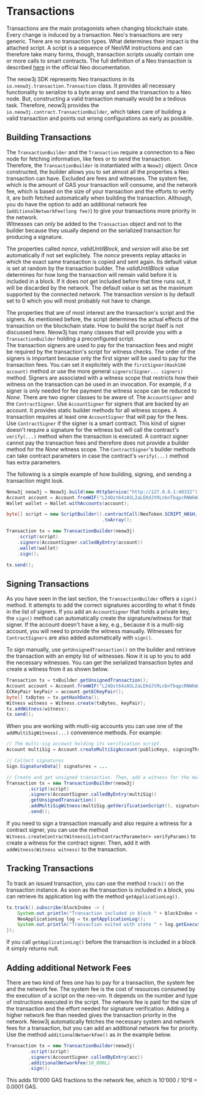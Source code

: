 # Transactions

Transactions are the main protagonists when changing blockchain state. Every change is induced by a transaction. Neo's
transactions are very generic. There are no transaction types. What determines their impact is the attached script. A
script is a sequence of NeoVM instructions and can therefore take many forms, though, transaction scripts usually
contain one or more calls to smart contracts. The full definition of a Neo transaction is described
[here](https://docs.neo.org/docs/en-us/basic/concept/transaction.html) in the official Neo documentation.

The neow3j SDK represents Neo transactions in its `io.neow3j.transaction.Transaction` class. It provides all necessary
functionality to serialize to a byte array and send the transaction to a Neo node. But, constructing a valid transaction
manually would be a tedious task. Therefore, neow3j provides the `io.neow3j.contract.TransactionBuilder`, which takes
care of building a valid transaction and points out wrong configurations as early as possible. 

## Building Transactions

The `TransactionBuilder` and the `Transaction` require a connection to a Neo node for fetching information, like fees
or to send the transaction. Therefore, the `TransactionBuilder` is instantiated with a `Neow3j` object.
Once constructed, the builder allows you to set almost all the properties a Neo transaction can have. 
Excluded are fees and witnesses. The system fee, which is the amount of GAS your transaction will consume, and the
network fee, which is based on the size of your transaction and the efforts to verify it, are both fetched automatically
when building the transaction. Although, you do have the option to add an additional network fee
(`additionalNetworkFee(long fee)`) to give your transactions more priority in the network.  
Witnesses can only be added to the `Transaction` object and not to the builder because they usually depend on the
serialized transaction for producing a signature.

The properties called *nonce*, *validUntilBlock*, and *version* will also be set automatically if not set explicitely.
The *nonce* prevents replay attacks in which the exact same transaction is copied and sent again. Its default value is
set at random by the transaction builder. The *validUntilBlock* value determines for how long the transaction will
remain valid before it is included in a block. If it does not get included before that time runs out, it will be
discarded by the network. The default value is set as the maximum supported by the connected network. The transaction
*version* is by default set to 0 which you will most probably not have to change.

The properties that are of most interest are the transaction's script and the signers. As mentioned before, the script
determines the actual effects of the transaction on the blockchain state. How to build the script itself is not
discussed here. Neow3j has many classes that will provide you with a `TransactionBuilder` holding a preconfigured
script.  
The transaction signers are used to pay for the transaction fees and might be required by the transaction's script for
witness checks. The order of the signers is important because only the first signer will be used to pay for the
transaction fees. You can set it explicitely with the `firstSigner(Hash160 account)` method or use the more general
`signers(Signer... signers)` method. Signers are associated with a witness scope that restricts how their witness on the
transaction can be used in an invocation. For example, if a signer is only needed for fee payment the witness scope can
be reduced to *None*. There are two signer classes to be aware of. The `AccountSigner` and the `ContractSigner`. Use
`AccountSigner` for signers that are backed by an account. It provides static builder methods for all witness scopes. 
A transaction requires at least one `AccountSigner` that will pay for the fees.  
Use `ContractSigner` if the signer is a smart contract. This kind of signer doesn't require a signature for the witness
but will call the contract's `verify(...)` method when the transaction is executed. A contract signer cannot pay the
transaction fees and therefore does not provide a builder method for the *None* witness scope. The `ContractSigner`'s
builder methods can take contract parameters in case the contract's `verify(...)` method has extra parameters.

The following is a simple example of how building, signing, and sending a transaction might look.

```java
Neow3j neow3j = Neow3j.build(new HttpService("http://127.0.0.1:40332"));
Account account = Account.fromWIF("L24Qst64zASL2aLEKdJtRLnbnTbqpcRNWkWJ3yhDh2CLUtLdwYK2");
Wallet wallet = Wallet.withAccounts(account);

byte[] script = new ScriptBuilder().contractCall(NeoToken.SCRIPT_HASH, "symbol", null)
                                   .toArray();

Transaction tx = new TransactionBuilder(neow3j)
    .script(script)
    .signers(AccountSigner.calledByEntry(account))
    .wallet(wallet)
    .sign();

tx.send();
```

## Signing Transactions

As you have seen in the last section, the `TransactionBuilder` offers a `sign()` method. It attempts to add the correct
signatures according to what it finds in the list of signers. If you add an `AccountSigner` that holds a private key,
the `sign()` method can automatically create the signature/witness for that signer. If the account doesn't have a key,
e.g., because it is a multi-sig account, you will need to provide the witness manually.
Witnesses for `ContractSigners` are also added automatically with `sign()`.

To sign manually, use `getUnsignedTransaction()` on the builder and retrieve the transaction with an empty list of
witnesses. Now it is up to you to add the necessary witnesses. You can get the serialized transaction bytes and create
a witness from it as shown below.

```java
Transaction tx = txBuilder.getUnsignedTransaction();
Account account = Account.fromWIF("L24Qst64zASL2aLEKdJtRLnbnTbqpcRNWkWJ3yhDh2CLUtLdwYK2");
ECKeyPair keyPair = account.getECKeyPair();
byte[] txBytes = tx.getHashData();
Witness witness = Witness.create(txBytes, keyPair);
tx.addWitness(witness);
tx.send();
```

When you are working with mutli-sig accounts you can use one of the `addMultiSigWitness(...)` convenience methods.
For example:

```java
// The multi-sig account holding its verification script.
Account multiSig = Account.createMultiSigAccount(publicKeys, signingThreshold);

// Collect signatures
Sign.SignatureData[] signatures = ...

// Create and get unsigned transaction. Then, add a witness for the multi-sig account.
Transaction tx = new TransactionBuilder(neow3j)
        .script(script)
        .signers(AccountSigner.calledByEntry(multiSig))
        .getUnsignedTransaction()
        .addMultiSigWitness(multiSig.getVerificationScript(), signatures)
        .send();
```

If you need to sign a transaction manually and also require a witness for a contract signer, you can use the method
`Witness.createContractWitness(List<ContractParameter> verifyParams)` to create a witness for the contract signer. Then,
add it with `addWitness(Witness witness)` to the transaction.

## Tracking Transactions

To track an issued transaction, you can use the method `track()` on the transaction instance.  As soon as the
transaction is included in a block, you can retrieve its application log with the method `getApplicationLog()`.

```java
tx.track().subscribe(blockIndex -> {
    System.out.println("Transaction included in block " + blockIndex + ".");
    NeoApplicationLog log = tx.getApplicationLog();
    System.out.println("Transaction exited with state " + log.getExecutions().get(0).getState() + ".");
});
```

If you call `getApplicationLog()` before the transaction is included in a block it simply returns null.


## Adding additional Network Fees

There are two kind of fees one has to pay for a transaction, the system fee and the network fee. The system fee is the
cost of resources consumed by the execution of a script on the neo-vm. It depends on the number and type of instructions
executed in the script. The network fee is paid for the size of the transaction and the effort needed for signature
verification. Adding a higher network fee than needed gives the transaction priority in the network. Neow3j
automatically fetches the necessary system and network fees for a transaction, but you can add an additional network fee
for priority. Use the method `additionalNetworkFee()` as in the example below.

```java
Transaction tx = new TransactionBuilder(neow3j)
        .script(script)
        .signers(AccountSigner.calledByEntry(acc))
        .additionalNetworkFee(10_000L)
        .sign();
```

This adds 10'000 GAS fractions to the network fee, which is 10'000 / 10^8 = 0.0001 GAS.
